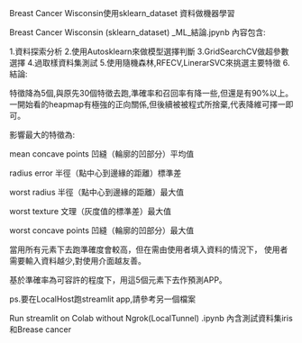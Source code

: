 Breast Cancer Wisconsin使用sklearn_dataset 資料做機器學習

Breast Cancer Wisconsin (sklearn_dataset) _ML_結論.jpynb 
內容包含:

1.資料探索分析
2.使用Autosklearn來做模型選擇判斷
3.GridSearchCV做超參數選擇
4.過取樣資料集測試
5.使用隨機森林,RFECV,LinerarSVC來挑選主要特徵
6.結論:

特徵降為5個,與原先30個特徵去跑,準確率和召回率有降一些,但還是有90%以上。
一開始看的heapmap有極強的正向關係,但後續被被程式所捨棄,代表降維可擇一即可。


影響最大的特徵為:

mean concave points	凹縫（輪廓的凹部分）平均值

radius error 半徑（點中心到邊緣的距離）標準差

worst radius 半徑（點中心到邊緣的距離）最大值

worst texture 文理（灰度值的標準差）最大值

worst concave points 凹縫（輪廓的凹部分）最大值


當用所有元素下去跑準確度會較高，但在需由使用者填入資料的情況下，
使用者需要輸入資料越少,對使用介面越友善。

基於準確率為可容許的程度下，用這5個元素下去作預測APP。

ps.要在LocalHost跑streamlit app,請參考另一個檔案

Run streamlit on Colab without Ngrok(LocalTunnel) .ipynb
內含測試資料集iris和Brease cancer

 
